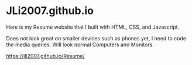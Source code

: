 # JLi2007.github.io
Here is my Resume website that I built with HTML, CSS, and Javascript. 

Does not look great on smaller devices such as phones yet, I need to code the media queries. Will look normal Computers and Monitors.

https://jli2007.github.io/Resume/
